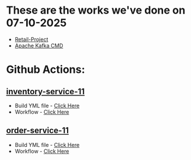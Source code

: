 # These are the works we've done on 07-10-2025
- [Retail-Project](https://github.com/srivenkataprabhas-g1/Encora-Tasks/tree/main/07-10-2025/Retail-Project)
- [Apache Kafka CMD](https://github.com/srivenkataprabhas-g1/Encora-Tasks/blob/main/07-10-2025/apache-kafka-demo.md)
# Github Actions:
## [inventory-service-11](https://github.com/srivenkataprabhas-g1/Encora-Tasks/tree/main/07-10-2025/Retail-Project/inventory-service11)
- Build YML file - [Click Here](https://github.com/srivenkataprabhas-g1/Encora-Tasks/blob/main/.github/workflows/maven-07-10-2025(inventory).yml)
- Workflow - [Click Here](https://github.com/srivenkataprabhas-g1/Encora-Tasks/actions/workflows/maven-07-10-2025(inventory).yml)
## [order-service-11](https://github.com/srivenkataprabhas-g1/Encora-Tasks/tree/main/07-10-2025/Retail-Project/inventory-service11)
- Build YML file - [Click Here](https://github.com/srivenkataprabhas-g1/Encora-Tasks/blob/main/.github/workflows/maven-07-10-2025(inventory).yml)
- Workflow - [Click Here](https://github.com/srivenkataprabhas-g1/Encora-Tasks/actions/workflows/maven-07-10-2025(Order).yml)
